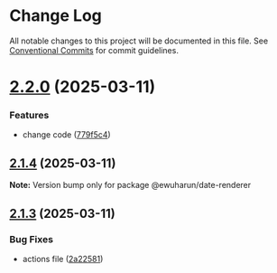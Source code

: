 # Change Log

All notable changes to this project will be documented in this file.
See [Conventional Commits](https://conventionalcommits.org) for commit guidelines.

# [2.2.0](https://github.com/ewuharun/monorepo/compare/@ewuharun/date-renderer@2.1.4...@ewuharun/date-renderer@2.2.0) (2025-03-11)


### Features

* change code ([779f5c4](https://github.com/ewuharun/monorepo/commit/779f5c464dab61853f7ed6bd32d15f3f4fd3cbb2))





## [2.1.4](https://github.com/ewuharun/monorepo/compare/@ewuharun/date-renderer@2.1.3...@ewuharun/date-renderer@2.1.4) (2025-03-11)

**Note:** Version bump only for package @ewuharun/date-renderer





## [2.1.3](https://github.com/ewuharun/monorepo/compare/@ewuharun/date-renderer@2.1.2...@ewuharun/date-renderer@2.1.3) (2025-03-11)


### Bug Fixes

* actions file ([2a22581](https://github.com/ewuharun/monorepo/commit/2a225812522732be360f769f8489401f71faa66c))
